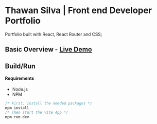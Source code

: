 # Thawan Silva | Front end Developer Portfolio

Portfolio built with React, React Router and CSS;

## Basic Overview - [Live Demo](https://https://thawan.netlify.app/)

## Build/Run

#### Requirements

- Node.js
- NPM

```javascript
/* First, Install the needed packages */
npm install
/* Then start the Vite App */
npm run dev
```
